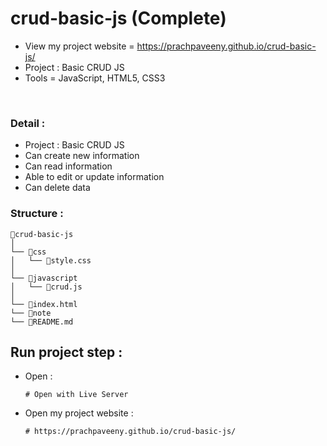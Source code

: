# crud-basic-js (Complete)
- View my project website = https://prachpaveeny.github.io/crud-basic-js/
- Project : Basic CRUD JS
- Tools = JavaScript, HTML5, CSS3
</br>

### Detail : 
- Project : Basic CRUD JS
- Can create new information
- Can read information
- Able to edit or update information
- Can delete data

### Structure :
```
📁crud-basic-js
│
└── 📁css	
│   └── 📄style.css
│
└── 📁javascript
│   └── 📄crud.js
│
└── 📄index.html
└── 📄note
└── 📄README.md
```

## Run project step : 
- Open :
    ```
    # Open with Live Server
    ```
- Open my project website :
    ```
    # https://prachpaveeny.github.io/crud-basic-js/
    ```